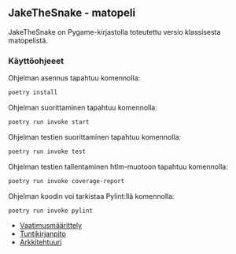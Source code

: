 
## JakeTheSnake - matopeli

JakeTheSnake on Pygame-kirjastolla toteutettu versio klassisesta matopelistä.


### Käyttöohjeeet

Ohjelman asennus tapahtuu komennolla:

```bash
poetry install
```

Ohjelman suorittaminen tapahtuu komennolla:

```bash
poetry run invoke start
```

Ohjelman testien suorittaminen tapahtuu komennolla:

```bash
poetry run invoke test
```

Ohjelman testien tallentaminen htlm-muotoon tapahtuu komennolla:

```bash
poetry run invoke coverage-report
```

Ohjelman koodin voi tarkistaa Pylint:llä  komennolla:

```bash
poetry run invoke pylint
```




* [Vaatimusmäärittely](https://github.com/sampsaoinonen/ot-harjoitustyo/blob/master/dokumentaatio/vaatimusmaarittely.md)
* [Tuntikirjanpito](https://github.com/sampsaoinonen/ot-harjoitustyo/blob/master/dokumentaatio/tuntikirjanpito.md)
* [Arkkitehtuuri](https://github.com/sampsaoinonen/ot-harjoitustyo/blob/master/dokumentaatio/arkkitehtuuri.png)